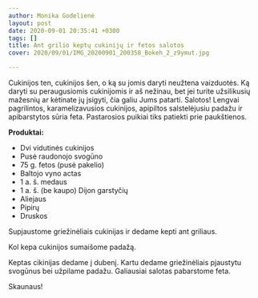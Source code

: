 ```yaml
---
author: Monika Godelienė
layout: post
date: 2020-09-01 20:35:41 +0300
tags: []
title: Ant grilio keptų cukinijų ir fetos salotos
cover: 2020/09/01/IMG_20200901_200358_Bokeh_2_z9ymut.jpg

---
```

Cukinijos ten, cukinijos šen, o ką su jomis daryti neužtena vaizduotės. Ką daryti su peraugusiomis cukinijomis ir aš nežinau, bet jei turite užsilikusių mažesnių ar kėtinate jų įsigyti, čia galiu Jums patarti. Salotos! Lengvai pagrilintos, karamelizavusios cukinijos, apipiltos salstelėjusiu padažu ir apibarstytos sūria feta. Pastarosios puikiai tiks patiekti prie paukštienos.

**Produktai:**

* Dvi vidutinės cukinijos
* Pusė raudonojo svogūno
* 75 g. fetos (pusė pakelio)
* Baltojo vyno actas
* 1 a. š. medaus
* 1 a. š. (be kaupo) Dijon garstyčių
* Aliejaus
* Pipirų
* Druskos

Supjaustome griežinėliais cukinijas ir dedame kepti ant griliaus.  

Kol kepa cukinijos sumaišome padažą.  

Keptas cikinijas dedame į dubenį. Kartu dedame griežinėliais pjaustytu svogūnus bei užpilame padažu. Galiausiai salotas pabarstome feta.  

Skaunaus!
